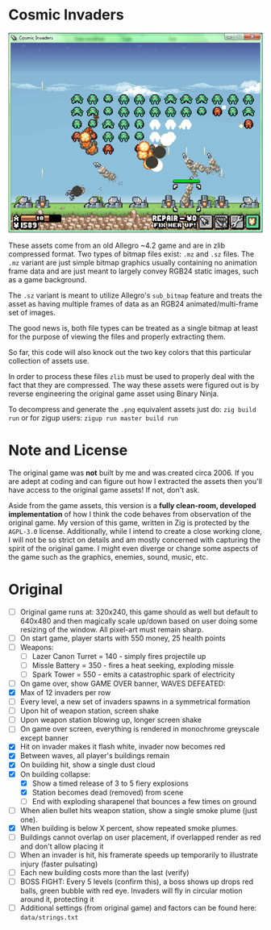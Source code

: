 # Cosmic Invaders

<p align="center">
    <img src="https://raw.githubusercontent.com/deckarep/CosmicInvaders/refs/heads/main/screenshot.png">
</p>

These assets come from an old Allegro ~4.2 game and are in zlib compressed format. Two types of bitmap files
exist: `.mz` and `.sz` files. The `.mz` variant are just simple bitmap graphics usually containing no animation
frame data and are just meant to largely convey RGB24 static images, such as a game background.

The `.sz` variant is meant to utilize Allegro's `sub_bitmap` feature and treats the asset as having multiple
frames of data as an RGB24 animated/multi-frame set of images.

The good news is, both file types can be treated as a single bitmap at least for the purpose of viewing the
files and properly extracting them.

So far, this code will also knock out the two key colors that this particular collection of assets use.

In order to process these files `zlib` must be used to properly deal with the fact that they are compressed.
The way these assets were figured out is by reverse engineering the original game asset using Binary Ninja.

To decompress and generate the `.png` equivalent assets just do: `zig build run` or for zigup users:
`zigup run master build run`

# Note and License

The original game was **not** built by me and was created circa 2006. If you are adept at coding and can
figure out how I extracted the assets then you'll have access to the original game assets! If not, don't ask.

Aside from the game assets, this version is a **fully clean-room, developed implementation** of how I think
the code behaves from observation of the original game. My version of this game, written in Zig is
protected by the `AGPL-3.0` license. Additionally, while I intend to create a close working clone, I will
not be so strict on details and am mostly concerned with capturing the spirit of the original game. I might
even diverge or change some aspects of the game such as the graphics, enemies, sound, music, etc.

# Original

- [ ] Original game runs at: 320x240, this game should as well but default to 640x480 and then 
      magically scale up/down based on user doing some resizing of the window. 
      All pixel-art must remain sharp.
- [ ] On start game, player starts with 550 money, 25 health points
- [ ] Weapons:
    - [ ] Lazer Canon Turret = 140 - simply fires projectile up
    - [ ] Missle Battery = 350 - fires a heat seeking, exploding missle
    - [ ] Spark Tower = 550 - emits a catastrophic spark of electricity
- [ ] On game over, show GAME OVER banner, WAVES DEFEATED: <howmany>
- [x] Max of 12 invaders per row
- [ ] Every level, a new set of invaders spawns in a symmetrical formation
- [ ] Upon hit of weapon station, screen shake
- [ ] Upon weapon station blowing up, longer screen shake
- [ ] On game over screen, everything is rendered in monochrome greyscale except banner
- [x] Hit on invader makes it flash white, invader now becomes red
- [x] Between waves, all player's buildings remain
- [x] On building hit, show a single dust cloud
- [x] On building collapse:
    - [x] Show a timed release of 3 to 5 fiery explosions
    - [x] Station becomes dead (removed) from scene
    - [ ] End with exploding sharapenel that bounces a few times on ground
- [ ] When alien bullet hits weapon station, show a single smoke plume (just one).
- [x] When building is below X percent, show repeated smoke plumes.
- [ ] Buildings cannot overlap on user placement, if overlapped render as red and don't allow placing it
- [ ] When an invader is hit, his framerate speeds up temporarily to illustrate injury (faster pulsating)
- [ ] Each new building costs more than the last (verify)
- [ ] BOSS FIGHT: Every 5 levels (confirm this), a boss shows up drops red balls, green bubble with 
      red eye. Invaders will fly in circular motion around it, protecting it
- [ ] Additional settings (from original game) and factors can be found here: `data/strings.txt`
